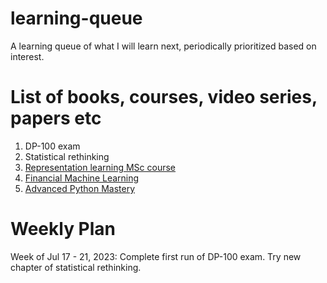 # learning-queue
A learning queue of what I will learn next, periodically prioritized based on interest.

# List of books, courses, video series, papers etc
1. DP-100 exam
2. Statistical rethinking
3. [Representation learning MSc course](https://github.com/HHU-MMBS/RepresentationLearning_SS2023)
4. [Financial Machine Learning](https://papers.ssrn.com/sol3/papers.cfm?abstract_id=4501707)
5. [Advanced Python Mastery](https://github.com/dabeaz-course/python-mastery#readme)

# Weekly Plan
Week of Jul 17 - 21, 2023: Complete first run of DP-100 exam. Try new chapter of statistical rethinking. 
